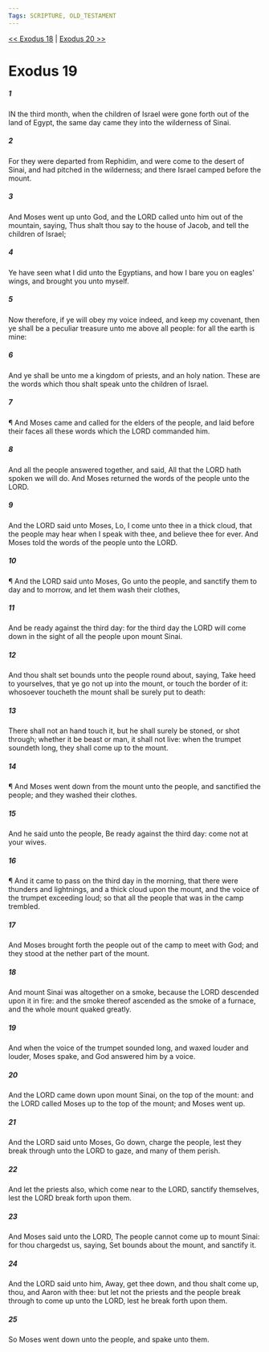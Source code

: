 ```yaml
---
Tags: SCRIPTURE, OLD_TESTAMENT
---
```


[<< Exodus 18](OLD_TESTAMENT/02_Exodus/Exodus_18.md) | [Exodus 20 >>](OLD_TESTAMENT/02_Exodus/Exodus_20.md)

# Exodus 19

##### 1
 IN the third month, when the children of Israel were gone forth out of the land of Egypt, the same day came they into the wilderness of Sinai.
##### 2
 For they were departed from Rephidim, and were come to the desert of Sinai, and had pitched in the wilderness; and there Israel camped before the mount.
##### 3
 And Moses went up unto God, and the LORD called unto him out of the mountain, saying, Thus shalt thou say to the house of Jacob, and tell the children of Israel;
##### 4
 Ye have seen what I did unto the Egyptians, and how I bare you on eagles' wings, and brought you unto myself.
##### 5
 Now therefore, if ye will obey my voice indeed, and keep my covenant, then ye shall be a peculiar treasure unto me above all people: for all the earth is mine:
##### 6
 And ye shall be unto me a kingdom of priests, and an holy nation.  These are the words which thou shalt speak unto the children of Israel.
##### 7
 ¶ And Moses came and called for the elders of the people, and laid before their faces all these words which the LORD commanded him.
##### 8
 And all the people answered together, and said, All that the LORD hath spoken we will do.  And Moses returned the words of the people unto the LORD.
##### 9
 And the LORD said unto Moses, Lo, I come unto thee in a thick cloud, that the people may hear when I speak with thee, and believe thee for ever.  And Moses told the words of the people unto the LORD.
##### 10
 ¶ And the LORD said unto Moses, Go unto the people, and sanctify them to day and to morrow, and let them wash their clothes,
##### 11
 And be ready against the third day: for the third day the LORD will come down in the sight of all the people upon mount Sinai.
##### 12
 And thou shalt set bounds unto the people round about, saying, Take heed to yourselves, that ye go not up into the mount, or touch the border of it: whosoever toucheth the mount shall be surely put to death:
##### 13
 There shall not an hand touch it, but he shall surely be stoned, or shot through; whether it be beast or man, it shall not live: when the trumpet soundeth long, they shall come up to the mount.
##### 14
 ¶ And Moses went down from the mount unto the people, and sanctified the people; and they washed their clothes.
##### 15
 And he said unto the people, Be ready against the third day: come not at your wives.
##### 16
 ¶ And it came to pass on the third day in the morning, that there were thunders and lightnings, and a thick cloud upon the mount, and the voice of the trumpet exceeding loud; so that all the people that was in the camp trembled.
##### 17
 And Moses brought forth the people out of the camp to meet with God; and they stood at the nether part of the mount.
##### 18
 And mount Sinai was altogether on a smoke, because the LORD descended upon it in fire: and the smoke thereof ascended as the smoke of a furnace, and the whole mount quaked greatly.
##### 19
 And when the voice of the trumpet sounded long, and waxed louder and louder, Moses spake, and God answered him by a voice.
##### 20
 And the LORD came down upon mount Sinai, on the top of the mount: and the LORD called Moses up to the top of the mount; and Moses went up.
##### 21
 And the LORD said unto Moses, Go down, charge the people, lest they break through unto the LORD to gaze, and many of them perish.
##### 22
 And let the priests also, which come near to the LORD, sanctify themselves, lest the LORD break forth upon them.
##### 23
 And Moses said unto the LORD, The people cannot come up to mount Sinai: for thou chargedst us, saying, Set bounds about the mount, and sanctify it.
##### 24
 And the LORD said unto him, Away, get thee down, and thou shalt come up, thou, and Aaron with thee: but let not the priests and the people break through to come up unto the LORD, lest he break forth upon them.
##### 25
 So Moses went down unto the people, and spake unto them.
